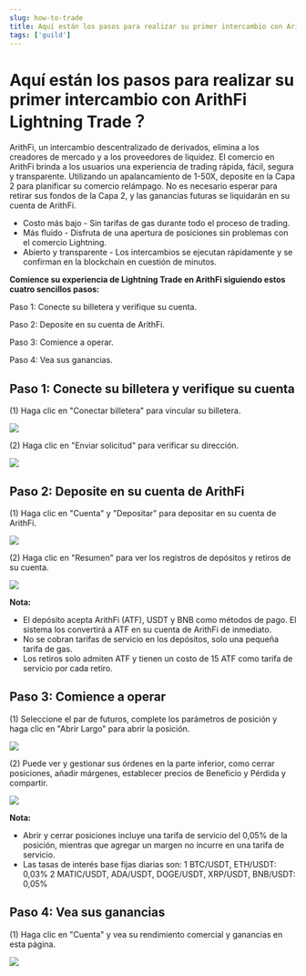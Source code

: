 ```yaml
---
slug: how-to-trade
title: Aquí están los pasos para realizar su primer intercambio con ArithFi Lightning Trade？
tags: ['guild']
---
```


# Aquí están los pasos para realizar su primer intercambio con ArithFi Lightning Trade？

ArithFi, un intercambio descentralizado de derivados, elimina a los creadores de mercado y a los proveedores de liquidez. El comercio en ArithFi brinda a los usuarios una experiencia de trading rápida, fácil, segura y transparente. Utilizando un apalancamiento de 1-50X, deposite en la Capa 2 para planificar su comercio relámpago. No es necesario esperar para retirar sus fondos de la Capa 2, y las ganancias futuras se liquidarán en su cuenta de ArithFi.

- Costo más bajo - Sin tarifas de gas durante todo el proceso de trading.
- Más fluido - Disfruta de una apertura de posiciones sin problemas con el comercio Lightning.
- Abierto y transparente - Los intercambios se ejecutan rápidamente y se confirman en la blockchain en cuestión de minutos.

**Comience su experiencia de Lightning Trade en ArithFi siguiendo estos cuatro sencillos pasos:**

Paso 1: Conecte su billetera y verifique su cuenta.

Paso 2: Deposite en su cuenta de ArithFi.

Paso 3: Comience a operar.

Paso 4: Vea sus ganancias.

## **Paso 1: Conecte su billetera y verifique su cuenta**

(1) Haga clic en "Conectar billetera" para vincular su billetera.

![](https://bafybeicp5kgnfe7q6vtc6jlprv33setne7hmdwhwthop2juj7j3e257df4.ipfs.nftstorage.link/11.png)

(2) Haga clic en "Enviar solicitud" para verificar su dirección.

![](https://bafybeicp5kgnfe7q6vtc6jlprv33setne7hmdwhwthop2juj7j3e257df4.ipfs.nftstorage.link/22.png)

## **Paso 2: Deposite en su cuenta de ArithFi**

(1) Haga clic en "Cuenta" y "Depositar" para depositar en su cuenta de ArithFi.

![](https://bafybeicp5kgnfe7q6vtc6jlprv33setne7hmdwhwthop2juj7j3e257df4.ipfs.nftstorage.link/33.png)

(2) Haga clic en "Resumen" para ver los registros de depósitos y retiros de su cuenta.

![](https://bafybeicp5kgnfe7q6vtc6jlprv33setne7hmdwhwthop2juj7j3e257df4.ipfs.nftstorage.link/44.png)

**Nota:**

- El depósito acepta ArithFi (ATF), USDT y BNB como métodos de pago. El sistema los convertirá a ATF en su cuenta de ArithFi de inmediato.
- No se cobran tarifas de servicio en los depósitos, solo una pequeña tarifa de gas.
- Los retiros solo admiten ATF y tienen un costo de 15 ATF como tarifa de servicio por cada retiro.

## **Paso 3: Comience a operar**

(1) Seleccione el par de futuros, complete los parámetros de posición y haga clic en "Abrir Largo" para abrir la posición.

![](https://bafybeicp5kgnfe7q6vtc6jlprv33setne7hmdwhwthop2juj7j3e257df4.ipfs.nftstorage.link/55.png)

(2) Puede ver y gestionar sus órdenes en la parte inferior, como cerrar posiciones, añadir márgenes, establecer precios de Beneficio y Pérdida y compartir.

![](https://bafybeicp5kgnfe7q6vtc6jlprv33setne7hmdwhwthop2juj7j3e257df4.ipfs.nftstorage.link/66.png)

**Nota:**

- Abrir y cerrar posiciones incluye una tarifa de servicio del 0,05% de la posición, mientras que agregar un margen no incurre en una tarifa de servicio.
- Las tasas de interés base fijas diarias son: 1 BTC/USDT, ETH/USDT: 0,03% 2 MATIC/USDT, ADA/USDT, DOGE/USDT, XRP/USDT, BNB/USDT: 0,05%

## **Paso 4: Vea sus ganancias**

(1) Haga clic en "Cuenta" y vea su rendimiento comercial y ganancias en esta página.

![](https://bafybeicp5kgnfe7q6vtc6jlprv33setne7hmdwhwthop2juj7j3e257df4.ipfs.nftstorage.link/77.png)